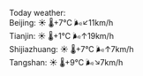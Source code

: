 Today weather:  
Beijing: ☀️   🌡️+7°C 🌬️↙11km/h  
Tianjin: ☀️   🌡️+1°C 🌬️↑19km/h  
Shijiazhuang: ☀️   🌡️+7°C 🌬️↑7km/h  
Tangshan: ☀️   🌡️+9°C 🌬️↘7km/h  
